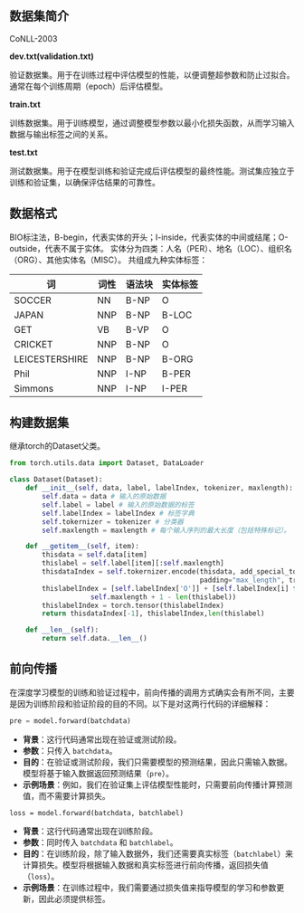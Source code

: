 ## 数据集简介

CoNLL-2003

**dev.txt(validation.txt)**

验证数据集。用于在训练过程中评估模型的性能，以便调整超参数和防止过拟合。通常在每个训练周期（epoch）后评估模型。

**train.txt**

训练数据集。用于训练模型，通过调整模型参数以最小化损失函数，从而学习输入数据与输出标签之间的关系。

**test.txt**

测试数据集。用于在模型训练和验证完成后评估模型的最终性能。测试集应独立于训练和验证集，以确保评估结果的可靠性。

## **数据格式**

BIO标注法，B-begin，代表实体的开头；I-inside，代表实体的中间或结尾；O-outside，代表不属于实体。
实体分为四类：人名（PER）、地名（LOC）、组织名（ORG）、其他实体名（MISC）。
共组成九种实体标签：

| 词             | 词性 | 语法块 | 实体标签 |
| -------------- | ---- | ------ | -------- |
| SOCCER         | NN   | B-NP   | O        |
| JAPAN          | NNP  | B-NP   | B-LOC    |
| GET            | VB   | B-VP   | O        |
| CRICKET        | NNP  | B-NP   | O        |
| LEICESTERSHIRE | NNP  | B-NP   | B-ORG    |
| Phil           | NNP  | I-NP   | B-PER    |
| Simmons        | NNP  | I-NP   | I-PER    |

## 构建数据集

继承torch的Dataset父类。

```python
from torch.utils.data import Dataset, DataLoader

class Dataset(Dataset):
    def __init__(self, data, label, labelIndex, tokenizer, maxlength):
        self.data = data # 输入的原始数据
        self.label = label # 输入的原始数据的标签
        self.labelIndex = labelIndex # 标签字典
        self.tokernizer = tokenizer # 分类器
        self.maxlength = maxlength # 每个输入序列的最大长度（包括特殊标记）。

    def __getitem__(self, item):
        thisdata = self.data[item]
        thislabel = self.label[item][:self.maxlength]
        thisdataIndex = self.tokernizer.encode(thisdata, add_special_tokens=True, max_length=self.maxlength + 2,
                                               padding="max_length", truncation=True, return_tensors="pt")
        thislabelIndex = [self.labelIndex['O']] + [self.labelIndex[i] for i in thislabel] + [self.labelIndex['O']] * (
                    self.maxlength + 1 - len(thislabel))
        thislabelIndex = torch.tensor(thislabelIndex)
        return thisdataIndex[-1], thislabelIndex,len(thislabel)

    def __len__(self):
        return self.data.__len__()
```

## 前向传播

在深度学习模型的训练和验证过程中，前向传播的调用方式确实会有所不同，主要是因为训练阶段和验证阶段的目的不同。以下是对这两行代码的详细解释：

```python
pre = model.forward(batchdata)
```

- **背景**：这行代码通常出现在验证或测试阶段。
- **参数**：只传入 `batchdata`。
- **目的**：在验证或测试阶段，我们只需要模型的预测结果，因此只需输入数据。模型将基于输入数据返回预测结果（`pre`）。
- **示例场景**：例如，我们在验证集上评估模型性能时，只需要前向传播计算预测值，而不需要计算损失。

```
loss = model.forward(batchdata, batchlabel)
```

- **背景**：这行代码通常出现在训练阶段。
- **参数**：同时传入 `batchdata` 和 `batchlabel`。
- **目的**：在训练阶段，除了输入数据外，我们还需要真实标签（`batchlabel`）来计算损失。模型将根据输入数据和真实标签进行前向传播，返回损失值（`loss`）。
- **示例场景**：在训练过程中，我们需要通过损失值来指导模型的学习和参数更新，因此必须提供标签。
